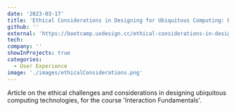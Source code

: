 ```yaml
---
date: '2023-03-17'
title: 'Ethical Considerations in Designing for Ubiquitous Computing: Balancing Technological Progress with Social Responsibility'
github: ''
external: 'https://bootcamp.uxdesign.cc/ethical-considerations-in-designing-for-ubiquitous-computing-balancing-technological-progress-with-65d5fa7c8239'
tech:
company: ''
showInProjects: true
categories:
  - User Experience
image: './images/ethicalConsiderations.png'
---
```


Article on the ethical challenges and considerations in designing ubiquitous computing technologies, for the course 'Interaction Fundamentals'.
